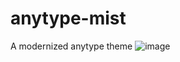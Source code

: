 # anytype-mist
A modernized anytype theme
![image](https://github.com/LavaCxx/anytype-mist/assets/48022591/5f8d51df-1012-4405-85b8-f0847f9b9436)
